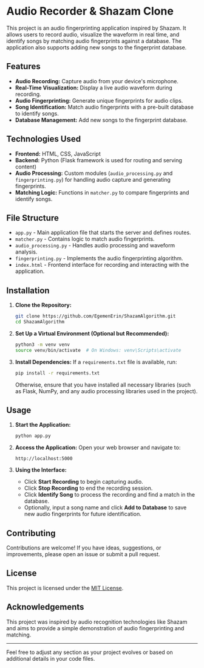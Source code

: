# Audio Recorder & Shazam Clone

This project is an audio fingerprinting application inspired by Shazam. It allows users to record audio, visualize the waveform in real time, and identify songs by matching audio fingerprints against a database. The application also supports adding new songs to the fingerprint database.

## Features

- **Audio Recording:** Capture audio from your device's microphone.
- **Real-Time Visualization:** Display a live audio waveform during recording.
- **Audio Fingerprinting:** Generate unique fingerprints for audio clips.
- **Song Identification:** Match audio fingerprints with a pre-built database to identify songs.
- **Database Management:** Add new songs to the fingerprint database.

## Technologies Used

- **Frontend:** HTML, CSS, JavaScript  
- **Backend:** Python (Flask framework is used for routing and serving content)
- **Audio Processing:** Custom modules (`audio_processing.py` and `fingerprinting.py`) for handling audio capture and generating fingerprints.
- **Matching Logic:** Functions in `matcher.py` to compare fingerprints and identify songs.

## File Structure

- `app.py` - Main application file that starts the server and defines routes.
- `matcher.py` - Contains logic to match audio fingerprints.
- `audio_processing.py` - Handles audio processing and waveform analysis.
- `fingerprinting.py` - Implements the audio fingerprinting algorithm.
- `index.html` - Frontend interface for recording and interacting with the application.

## Installation

1. **Clone the Repository:**
   ```bash
   git clone https://github.com/EgemenErin/ShazamAlgorithm.git
   cd ShazamAlgorithm
   ```

2. **Set Up a Virtual Environment (Optional but Recommended):**
   ```bash
   python3 -m venv venv
   source venv/bin/activate  # On Windows: venv\Scripts\activate
   ```

3. **Install Dependencies:**
   If a `requirements.txt` file is available, run:
   ```bash
   pip install -r requirements.txt
   ```
   Otherwise, ensure that you have installed all necessary libraries (such as Flask, NumPy, and any audio processing libraries used in the project).

## Usage

1. **Start the Application:**
   ```bash
   python app.py
   ```

2. **Access the Application:**
   Open your web browser and navigate to:
   ```
   http://localhost:5000
   ```

3. **Using the Interface:**
   - Click **Start Recording** to begin capturing audio.
   - Click **Stop Recording** to end the recording session.
   - Click **Identify Song** to process the recording and find a match in the database.
   - Optionally, input a song name and click **Add to Database** to save new audio fingerprints for future identification.

## Contributing

Contributions are welcome! If you have ideas, suggestions, or improvements, please open an issue or submit a pull request.

## License

This project is licensed under the [MIT License](LICENSE).

## Acknowledgements

This project was inspired by audio recognition technologies like Shazam and aims to provide a simple demonstration of audio fingerprinting and matching.

---

Feel free to adjust any section as your project evolves or based on additional details in your code files.
